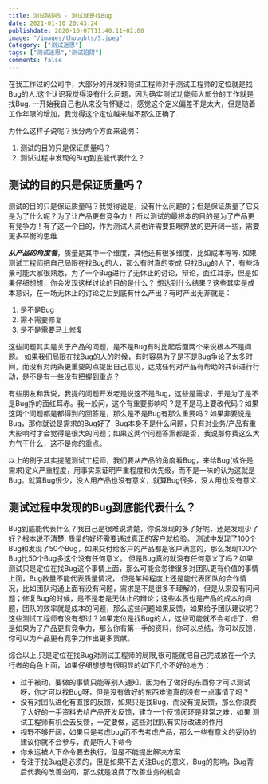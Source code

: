 ```yaml
---
title: 测试陷阱5 - 测试就是找Bug 
date: 2021-01-10 20:43:24
publishdate: 2020-10-07T11:40:11+02:00
image: "/images/thoughts/5.jpeg"
Category: ["测试迷思"]
tags: ["测试迷思","测试陷阱"]
comments: false
---
```


在我工作过的公司中，大部分的开发和测试工程师对于测试工程师的定位就是找Bug的人.这个认识我觉得没有什么问题，因为确实测试功能师大部分的工作就是找Bug. 一开始我自己也从来没有怀疑过，感觉这个定义偏差不是太大，但是随着工作年限的增加，我觉得这个定位越来越不那么正确了.

为什么这样子说呢？我分两个方面来说明：
1. 测试的目的只是保证质量吗？
2. 测试过程中发现的Bug到底能代表什么？

## 测试的目的只是保证质量吗？

测试的目的只是保证质量吗？我觉得说是，没有什么问题的；但是保证质量了它又是为了什么呢？为了让产品更有竞争力！
所以测试的最根本的目的是为了产品更有竞争力！有了这一个目的，作为测试人员也许需要把眼界放的更开阔一些，需要更多平衡的思维.

***从产品的角度看***，质量是其中一个维度，其他还有很多维度，比如成本等等. 如果测试工程师把自己局限在找Bug的人，那么有时真的变成
只找Bug的人了，有些场景可能大家很熟悉，为了一个Bug进行了无休止的讨论，辩论，面红耳赤，但是如果仔细想想，你会发现这样讨论的目的是什么？
想达到什么结果？这些其实是成本意识，在一场无休止的讨论之后到底有什么产出？有时产出无非就是：
1. 是不是Bug
2. 需不需要修复
3. 是不是需要马上修复

这些问题其实是关于产品的问题，是不是Bug有时比起后面两个来说根本不是问题。 如果我们局限在找Bug的人的时候，有时容易为了是不是Bug争论了太多时间，而没有对两条更重要的点提出自己意见，达成任何对产品有帮助的共识进行行动，是不是有一些没有把握到重点？

有些朋友和我说，我提的问题开发老是说这不是Bug，这些是需求，于是为了是不是Bug挣的面红耳赤。我一般问，这个有重要影响吗？是不是马上要改代码？如果这两个问题都是都得到的回答是，那么是不是Bug有那么重要吗？如果非要说是Bug，那你就说是需求的Bug好了. Bug本身不是什么问题，只有对业务/产品有重大影响时才会觉得是很大的问题；如果这两个问题答案都是否，我说那你费这么大力气干什么，这不是你的重点。 

以上的例子其实提醒测试工程师，我们要从产品的角度看Bug，来给Bug(或许是需求)定义严重程度，用事实来证明严重程度和优先级，而不是一味的认为这就是Bug。就算Bug很少，没人用产品也没有意义，就算Bug很多，没人用也没有意义.

## 测试过程中发现的Bug到底能代表什么？

Bug到底能代表什么？我自己是很难说清楚，你说发现的多了好呢，还是发现少了好？根本说不清楚. 质量的好坏需要通过真正的客户就检验。
测试中发现了100个Bug和发现了50个Bug，如果交付给客户的产品都是客户满意的，那么发现100个Bug比50个Bug多这个没有任何意义。
但是Bug真的就没有任何意义了吗？如果测试只是定位在找Bug这个事情上面，那么可能会忽律很多对团队更有价值的事情上面，Bug数量不能代表质量情况，
但是某种程度上还是能代表团队的合作情况，比如团队沟通上面有没有问题，需求是不是很多不理解的，但是从来没有问问题；修复Bug的时候，是不是老是无休止的辩论；这些本质也是产品的成本的问题，团队的效率就是成本的问题，那么这些问题如果反馈，如果给予团队建议呢？ 这些测试工程师有没有想过？如果定位是找Bug的人，这些可能就不会考虑了，但是如果为了产品更有竞争力，那么你有第一手的资料，你可以总结，你可以反馈，你可以为产品更有竞争力作出更多贡献。

综合以上,只是定位在找Bug对测试工程师的局限,很可能就把自己完成放在一个执行者的角色上面，如果仔细想想有很明显的如下几个不好的地方：
- 过于被动，要做的事情只能等别人通知，因为有了做好的东西你才可以测试呀，你才可以找Bug呀，但是没有做好的东西难道真的没有一点事情了吗？
- 没有对团队进化有直接的反馈，如果只是找Bug，而没有提反馈，那么你浪费了大好的一手资料去给产品开发反馈，建立一个反馈闭环是非常之难，如果
  测试工程师有机会去反馈，一定要做，这些对团队有实际改进的作用
- 视野不够开阔，如果只是考虑bug而不去考虑产品，那么一些有意义的妥协的建议你就不会参与，而是听人下命令
- 你永远被人下命令要去执行，但是不能提出解决方案
- 专注于找Bug是必须的，但是如果不去关注Bug的意义，Bug的影响，Bug背后代表的改善空间，那么就是浪费了改善业务的机会
